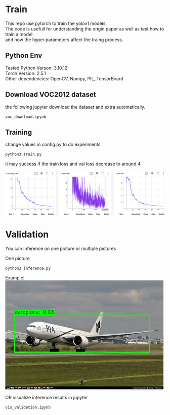 # Train
This repo use pytorch to train the yolov1 models.  
The code is usefull for understanding the origin paper as well as test how to train a model    
and how the hyper parameters affect the traing process.  

## Python Env
Tested Python Verson: 3.10.12  
Torch Version: 2.5.1     
Other dependencies: OpenCV, Numpy, PIL, TensorBoard  

## Download VOC2012 dataset
the following jupyter download the dataset and extra automatically.  

```
voc_download.ipynb
```

## Training
change values in config.py to do experiments
```
python3 train.py
```
it may success if the train loss and val loss decrease to around 4

![Loss](https://github.com/flj512/yolov1/blob/master/loss.png)

# Validation
You can inference on one picture or multiple pictures    

One picture    
```
python3 inference.py
```
Example:    
![Airplane](https://github.com/flj512/yolov1/blob/master/output.jpg)

OR visualize inference results in jupyter
```
vis_validation.ipynb
```
